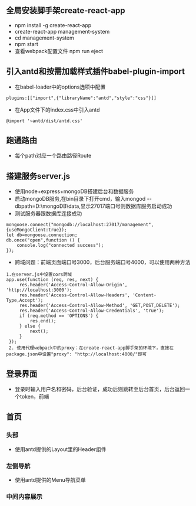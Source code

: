 ## 全局安装脚手架create-react-app
- npm install -g create-react-app
- create-react-app management-system
- cd management-system
- npm start
- 查看webpack配置文件 npm run eject
## 引入antd和按需加载样式插件babel-plugin-import
- 在babel-loader中的options选项中配置
```
plugins:[["import",{"libraryName":"antd","style":"css"}]]
```
- 在App文件下的index.css中引入antd
```
@import '~antd/dist/antd.css'
```
## 跑通路由
- 每个path对应一个路由路径Route
## 搭建服务server.js
- 使用node+express+mongoDB搭建后台和数据服务
- 启动mongoDB服务,在bin目录下打开cmd，输入mongod --dbpath=D:\mongoDB\data,显示27017端口号则数据库服务启动成功
- 测试服务器跟数据库连接成功
```
mongoose.connect("mongodb://localhost:27017/management",{useMongoClient:true});
let db=mongoose.connection;
db.once("open",function () {
    console.log("connected success");
});
```
- 跨域问题：前端页面端口号3000，后台服务端口号4000，可以使用两种方法
```
1.在server.js中设置cors跨域
app.use(function (req, res, next) {
     res.header('Access-Control-Allow-Origin', 'http://localhost:3000');
     res.header('Access-Control-Allow-Headers', 'Content-Type,Accept');
     res.header('Access-Control-Allow-Method', 'GET,POST,DELETE');
     res.header('Access-Control-Allow-Credentials', 'true');
     if (req.method == 'OPTIONS') {
         res.end();
     } else {
         next();
     }
 });
 2. 使用代理webpack中的proxy：在create-react-app脚手架的环境下，直接在package.json中设置"proxy": "http://localhost:4000/"即可
```
## 登录界面
- 登录时输入用户名和密码，后台验证，成功后则跳转至后台首页，后台返回一个token，前端
## 首页
### 头部
- 使用antd提供的Layout里的Header组件
### 左侧导航
- 使用antd提供的Menu导航菜单
### 中间内容展示

